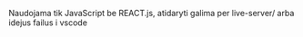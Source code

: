 Naudojama tik JavaScript be REACT.js, atidaryti galima per live-server/ arba idejus failus i vscode
